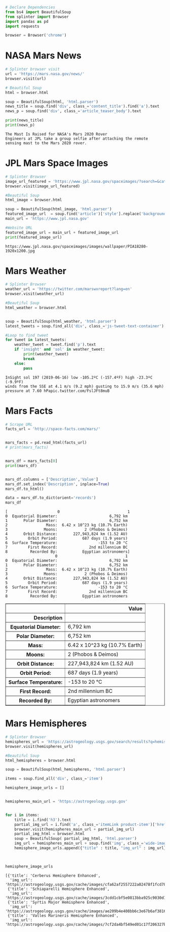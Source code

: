 

```python
# Declare Dependencies 
from bs4 import BeautifulSoup
from splinter import Browser
import pandas as pd
import requests
```


```python
browser = Browser('chrome')
```

# NASA Mars News


```python
# Splinter browser visit
url = 'https://mars.nasa.gov/news/'
browser.visit(url)
```


```python
# Beautiful Soup 
html = browser.html

soup = BeautifulSoup(html, 'html.parser')
news_title = soup.find('div', class_='content_title').find('a').text
news_p = soup.find('div', class_='article_teaser_body').text

print(news_title)
print(news_p)
```

    The Mast Is Raised for NASA's Mars 2020 Rover
    Engineers at JPL take a group selfie after attaching the remote sensing mast to the Mars 2020 rover.


# JPL Mars Space Images


```python
# Splinter Browser
image_url_featured = 'https://www.jpl.nasa.gov/spaceimages/?search=&category=Mars'
browser.visit(image_url_featured)
```


```python
#Beautiful Soup
html_image = browser.html

soup = BeautifulSoup(html_image, 'html.parser')
featured_image_url  = soup.find('article')['style'].replace('background-image: url(','').replace(');', '')[1:-1]
main_url = 'https://www.jpl.nasa.gov'

#Website URL
featured_image_url = main_url + featured_image_url
print(featured_image_url) 
```

    https://www.jpl.nasa.gov/spaceimages/images/wallpaper/PIA18280-1920x1200.jpg


# Mars Weather 


```python
# Splinter Browser
weather_url = 'https://twitter.com/marswxreport?lang=en'
browser.visit(weather_url)
```


```python
#Beautiful Soup
html_weather = browser.html


soup = BeautifulSoup(html_weather, 'html.parser')
latest_tweets = soup.find_all('div', class_='js-tweet-text-container')

#Loop to find tweet
for tweet in latest_tweets: 
    weather_tweet = tweet.find('p').text
    if 'insight' and 'sol' in weather_tweet:
        print(weather_tweet)
        break
    else: 
        pass

```

    InSight sol 197 (2019-06-16) low -105.2ºC (-157.4ºF) high -23.3ºC (-9.9ºF)
    winds from the SSE at 4.1 m/s (9.2 mph) gusting to 15.9 m/s (35.6 mph)
    pressure at 7.60 hPapic.twitter.com/FslJFt8muB


# Mars Facts


```python
# Scrape URL
facts_url = 'http://space-facts.com/mars/'


mars_facts = pd.read_html(facts_url)
# print(mars_facts)


mars_df = mars_facts[0]
print(mars_df)


mars_df.columns = ['Description','Value']
mars_df.set_index('Description', inplace=True)
mars_df.to_html()

data = mars_df.to_dict(orient='records') 
mars_df
```

    [                      0                              1
    0  Equatorial Diameter:                       6,792 km
    1       Polar Diameter:                       6,752 km
    2                 Mass:  6.42 x 10^23 kg (10.7% Earth)
    3                Moons:            2 (Phobos & Deimos)
    4       Orbit Distance:       227,943,824 km (1.52 AU)
    5         Orbit Period:           687 days (1.9 years)
    6  Surface Temperature:                  -153 to 20 °C
    7         First Record:              2nd millennium BC
    8          Recorded By:           Egyptian astronomers]
                          0                              1
    0  Equatorial Diameter:                       6,792 km
    1       Polar Diameter:                       6,752 km
    2                 Mass:  6.42 x 10^23 kg (10.7% Earth)
    3                Moons:            2 (Phobos & Deimos)
    4       Orbit Distance:       227,943,824 km (1.52 AU)
    5         Orbit Period:           687 days (1.9 years)
    6  Surface Temperature:                  -153 to 20 °C
    7         First Record:              2nd millennium BC
    8          Recorded By:           Egyptian astronomers





<div>
<style scoped>
    .dataframe tbody tr th:only-of-type {
        vertical-align: middle;
    }

    .dataframe tbody tr th {
        vertical-align: top;
    }

    .dataframe thead th {
        text-align: right;
    }
</style>
<table border="1" class="dataframe">
  <thead>
    <tr style="text-align: right;">
      <th></th>
      <th>Value</th>
    </tr>
    <tr>
      <th>Description</th>
      <th></th>
    </tr>
  </thead>
  <tbody>
    <tr>
      <th>Equatorial Diameter:</th>
      <td>6,792 km</td>
    </tr>
    <tr>
      <th>Polar Diameter:</th>
      <td>6,752 km</td>
    </tr>
    <tr>
      <th>Mass:</th>
      <td>6.42 x 10^23 kg (10.7% Earth)</td>
    </tr>
    <tr>
      <th>Moons:</th>
      <td>2 (Phobos &amp; Deimos)</td>
    </tr>
    <tr>
      <th>Orbit Distance:</th>
      <td>227,943,824 km (1.52 AU)</td>
    </tr>
    <tr>
      <th>Orbit Period:</th>
      <td>687 days (1.9 years)</td>
    </tr>
    <tr>
      <th>Surface Temperature:</th>
      <td>-153 to 20 °C</td>
    </tr>
    <tr>
      <th>First Record:</th>
      <td>2nd millennium BC</td>
    </tr>
    <tr>
      <th>Recorded By:</th>
      <td>Egyptian astronomers</td>
    </tr>
  </tbody>
</table>
</div>



# Mars Hemispheres


```python
# Splinter Browser
hemispheres_url = 'https://astrogeology.usgs.gov/search/results?q=hemisphere+enhanced&k1=target&v1=Mars'
browser.visit(hemispheres_url)
```


```python
#Beautiful Soup
html_hemispheres = browser.html

soup = BeautifulSoup(html_hemispheres, 'html.parser')

items = soup.find_all('div', class_='item')

hemisphere_image_urls = []


hemispheres_main_url = 'https://astrogeology.usgs.gov'


for i in items: 
    title = i.find('h3').text
    partial_img_url = i.find('a', class_='itemLink product-item')['href']
    browser.visit(hemispheres_main_url + partial_img_url)
    partial_img_html = browser.html
    soup = BeautifulSoup( partial_img_html, 'html.parser')
    img_url = hemispheres_main_url + soup.find('img', class_='wide-image')['src']
    hemisphere_image_urls.append({"title" : title, "img_url" : img_url})
    


hemisphere_image_urls
```




    [{'title': 'Cerberus Hemisphere Enhanced',
      'img_url': 'https://astrogeology.usgs.gov/cache/images/cfa62af2557222a02478f1fcd781d445_cerberus_enhanced.tif_full.jpg'},
     {'title': 'Schiaparelli Hemisphere Enhanced',
      'img_url': 'https://astrogeology.usgs.gov/cache/images/3cdd1cbf5e0813bba925c9030d13b62e_schiaparelli_enhanced.tif_full.jpg'},
     {'title': 'Syrtis Major Hemisphere Enhanced',
      'img_url': 'https://astrogeology.usgs.gov/cache/images/ae209b4e408bb6c3e67b6af38168cf28_syrtis_major_enhanced.tif_full.jpg'},
     {'title': 'Valles Marineris Hemisphere Enhanced',
      'img_url': 'https://astrogeology.usgs.gov/cache/images/7cf2da4bf549ed01c17f206327be4db7_valles_marineris_enhanced.tif_full.jpg'}]




```python

```
